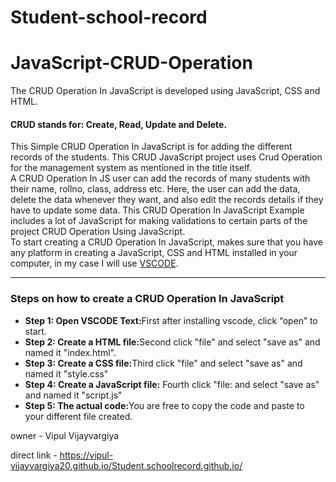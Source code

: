 # Student-school-record
# JavaScript-CRUD-Operation
The CRUD Operation In JavaScript is developed using JavaScript, CSS and HTML.<br>
####  CRUD stands for: Create, Read, Update and Delete.<br>
This Simple CRUD Operation In JavaScript is for adding the different records of the students. This CRUD JavaScript project uses Crud Operation for the management system as mentioned in the title itself.<br>
A CRUD Operation In JS user can add the records of many students with their name, rollno, class, address etc. Here, the user can add the data, delete the data whenever they want, and also edit the records details if they have to update some data. This CRUD Operation In JavaScript Example includes a lot of JavaScript for making validations to certain parts of the project CRUD Operation Using JavaScript.<br>
To start creating a CRUD Operation In JavaScript, makes sure that you have any platform in creating a JavaScript, CSS and HTML installed in your computer, in my case I will use <a href="https://code.visualstudio.com/download">VSCODE</a>.<hr>

###  Steps on how to create a CRUD Operation In JavaScript<br>
<ul>
	<li><b> Step 1: Open VSCODE Text:</b>First after installing vscode, click “open” to start.</li>
	<li><b> Step 2: Create a HTML file:</b>Second click "file" and select "save as" and named it "index.html".</li>
	<li><b> Step 3: Create a CSS file:</b>Third click "file" and select "save as" and named it "style.css"</li>
	<li><b> Step 4: Create a JavaScript file:</b> Fourth click "file: and select "save as" and named it "script.js"</li>
	<li><b> Step 5: The actual code:</b>You are free to copy the code  and paste to your different file created.</li>
</ul>
owner - Vipul Vijayvargiya

direct link - https://vipul-vijayvargiya20.github.io/Student.schoolrecord.github.io/
 
